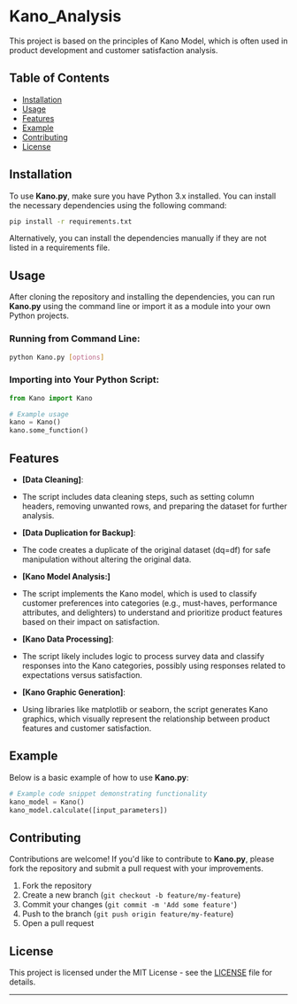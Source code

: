 # Kano_Analysis


This project is based on the principles of Kano Model, which is often used in product development and customer satisfaction analysis.

## Table of Contents

- [Installation](#installation)
- [Usage](#usage)
- [Features](#features)
- [Example](#example)
- [Contributing](#contributing)
- [License](#license)

## Installation

To use **Kano.py**, make sure you have Python 3.x installed. You can install the necessary dependencies using the following command:

```bash
pip install -r requirements.txt
```

Alternatively, you can install the dependencies manually if they are not listed in a requirements file.

## Usage

After cloning the repository and installing the dependencies, you can run **Kano.py** using the command line or import it as a module into your own Python projects.

### Running from Command Line:

```bash
python Kano.py [options]
```

### Importing into Your Python Script:

```python
from Kano import Kano

# Example usage
kano = Kano()
kano.some_function()
```

## Features
- **[Data Cleaning]**:
- The script includes data cleaning steps, such as setting column headers, removing unwanted rows, and preparing the dataset for further analysis.

 - **[Data Duplication for Backup]**:
 - The code creates a duplicate of the original dataset (dq=df) for safe manipulation without altering the original data.

- **[Kano Model Analysis:]**
- The script implements the Kano model, which is used to classify customer preferences into categories (e.g., must-haves, performance attributes, and delighters) to understand and prioritize product features based on their impact on satisfaction.

- **[Kano Data Processing]**:
- The script likely includes logic to process survey data and classify responses into the Kano categories, possibly using responses related to expectations versus satisfaction.

- **[Kano Graphic Generation]**:
- Using libraries like matplotlib or seaborn, the script generates Kano graphics, which visually represent the relationship between product features and customer satisfaction.
  
## Example

Below is a basic example of how to use **Kano.py**:

```python
# Example code snippet demonstrating functionality
kano_model = Kano()
kano_model.calculate([input_parameters])
```

## Contributing

Contributions are welcome! If you'd like to contribute to **Kano.py**, please fork the repository and submit a pull request with your improvements.

1. Fork the repository
2. Create a new branch (`git checkout -b feature/my-feature`)
3. Commit your changes (`git commit -m 'Add some feature'`)
4. Push to the branch (`git push origin feature/my-feature`)
5. Open a pull request

## License

This project is licensed under the MIT License - see the [LICENSE](LICENSE) file for details.

---
